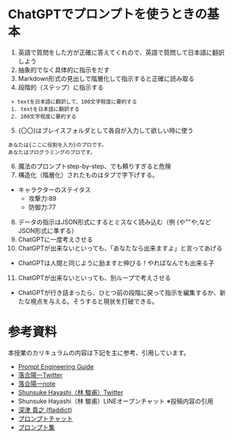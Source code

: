# ChatGPTでプロンプトを使うときの基本

1. 英語で質問をした方が正確に答えてくれので、英語で質問して日本語に翻訳しよう
2. 抽象的でなく具体的に指示をだす
3. Markdown形式の見出しで階層化して指示すると正確に読み取る
4. 段階的（ステップ）に指示する
```
 × textを日本語に翻訳して、100文字程度に要約する  
 1. textを日本語に翻訳する  
 2. 100文字程度に要約する  
```
5. {〇〇}はプレイスフォルダとして各自が入力して欲しい時に使う
```
あなたは{ここに役割を入力}のプロです。
あなたはプログラミングのプロです。
```
6. 魔法のプロンプトstep-by-step、でも頼りすぎると危険
7. 構造化（階層化）されたものはタブで字下げする。
  - キャラクターのステイタス
    - 攻撃力:89
    - 防御力:77
8. データの指示はJSON形式にするとミスなく読み込む（例 {や""や,などJSON形式に準ずる）
8. ChatGPTに一度考えさせる
10. ChatGPTが出来ないといっても、「あなたなら出来ますよ」と言ってあげる
- ChatGPTは人間と同じように励ますと伸びる！やればなんでも出来る子
11. ChatGPTが出来ないといっても、別ループで考えさせる
- ChatGPTが行き詰まったら、ひとつ前の段階に戻って指示を編集するか、新たな視点を与える。そうすると現状を打破できる。

# 参考資料
本授業のカリキュラムの内容は下記を主に参考、引用しています。
- [Prompt Engineering Guide](https://www.promptingguide.ai/jp)
- [落合陽一Twitter](https://twitter.com/ochyai)
- [落合陽一note](https://note.com/ochyai/)
- [Shunsuke Hayashi（林 駿甫）Twitter](https://twitter.com/HaveShun/status/1645333992215023616)
- Shunsuke Hayashi（林 駿甫）LINEオープンチャット ※投稿内容の引用
- [深津 貴之 (fladdict)](https://note.com/fladdict/)
- [プロンプトチャット](https://prompts.chat/)
- [プロンプト集](https://prompt.quel.jp/)
